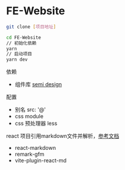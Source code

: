 # FE-Website

```bash
git clone [项目地址]

cd FE-Website
// 初始化依赖
yarn
// 启动项目
yarn dev
```

依赖
- 组件库 [semi design](https://semi.design/zh-CN/start/getting-started)

配置
- 别名 src: '@'
- css module
- css 预处理器 less

react 项目引用markdown文件并解析，[参考文档](https://juejin.cn/post/7028826246616350728)
- react-markdown
- remark-gfm
- vite-plugin-react-md
